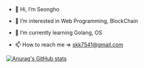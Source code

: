 - 👋 Hi, I’m Seongho

- 👀 I’m interested in Web Programming, BlockChain

- 🌱 I’m currently learning Golang, OS

- 📫 How to reach me => skk7541@gmail.com

[![Anurag's GitHub stats](https://github-readme-stats.vercel.app/api?username=Ysh096)](https://github.com/anuraghazra&show_icons=true&theme=cobalt/github-readme-stats)
